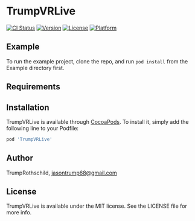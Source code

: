 # TrumpVRLive

[![CI Status](https://img.shields.io/travis/TrumpRothschild/TrumpVRLive.svg?style=flat)](https://travis-ci.org/TrumpRothschild/TrumpVRLive)
[![Version](https://img.shields.io/cocoapods/v/TrumpVRLive.svg?style=flat)](https://cocoapods.org/pods/TrumpVRLive)
[![License](https://img.shields.io/cocoapods/l/TrumpVRLive.svg?style=flat)](https://cocoapods.org/pods/TrumpVRLive)
[![Platform](https://img.shields.io/cocoapods/p/TrumpVRLive.svg?style=flat)](https://cocoapods.org/pods/TrumpVRLive)

## Example

To run the example project, clone the repo, and run `pod install` from the Example directory first.

## Requirements

## Installation

TrumpVRLive is available through [CocoaPods](https://cocoapods.org). To install
it, simply add the following line to your Podfile:

```ruby
pod 'TrumpVRLive'
```

## Author

TrumpRothschild, jasontrump68@gmail.com

## License

TrumpVRLive is available under the MIT license. See the LICENSE file for more info.
